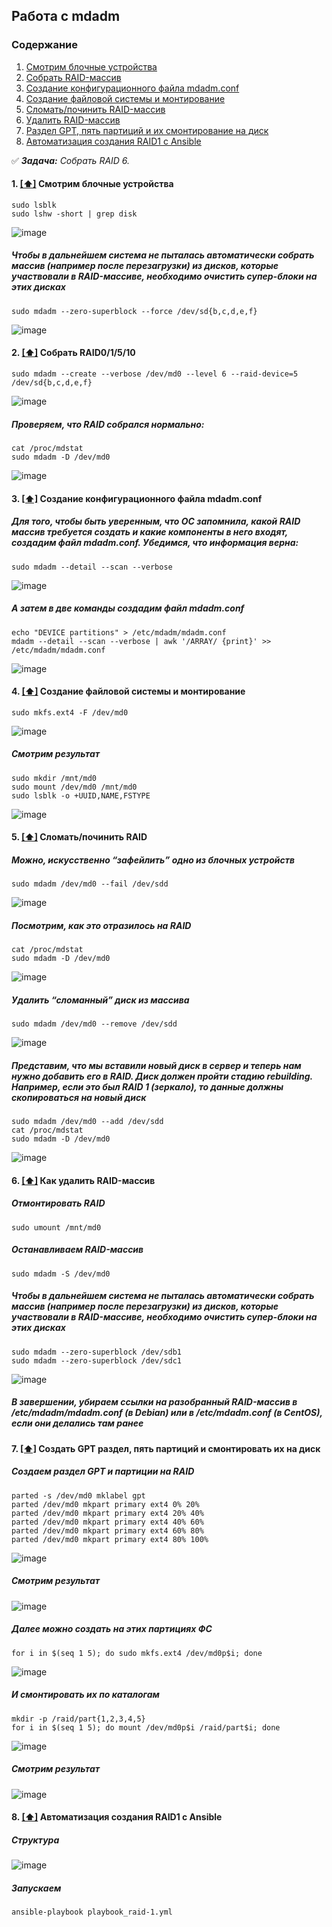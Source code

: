 ## Работа с mdadm

### <a name='toc'>Содержание</a>
1. [Смотрим блочные устройства](#look_blk)
2. [Собрать RAID-массив](#create_raid)
3. [Создание конфигурационного файла mdadm.conf](#conf_file)
4. [Создание файловой системы и монтирование](#create_fs)
5. [Сломать/починить RAID-массив](#break_fix)
6. [Удалить RAID-массив](#delete_raid)
7. [Раздел GPT, пять партиций и их смонтирование на диск](#create_gpt)
8. [Автоматизация создания RAID1 c Ansible](#creating_automated)


:white_check_mark: _**Задача:** <a name='1'>Собрать RAID 6</a>._

#### 1. [[⬆]](#toc) <a name='look_blk'>Смотрим блочные устройства</a>
```
sudo lsblk 
sudo lshw -short | grep disk
```
![image](https://github.com/user-attachments/assets/32556c3a-4117-4db8-9531-6da890478f15)

##### Чтобы в дальнейшем система не пыталась автоматически собрать массив (например после перезагрузки) из дисков, которые участвовали в RAID-массиве, необходимо очистить супер-блоки на этих дисках
```
sudo mdadm --zero-superblock --force /dev/sd{b,c,d,e,f}
```
![image](https://github.com/user-attachments/assets/536cde52-6250-4874-b10b-61b4c3ecaaf4)

#### 2. [[⬆]](#toc) <a name='create_raid'>Собрать RAID0/1/5/10</a>
```
sudo mdadm --create --verbose /dev/md0 --level 6 --raid-device=5 /dev/sd{b,c,d,e,f}  
```
![image](https://github.com/user-attachments/assets/c77a01b0-438a-47ff-83ff-d0014b6e714f)

##### Проверяем, что RAID собрался нормально:
```
cat /proc/mdstat  
sudo mdadm -D /dev/md0
```
![image](https://github.com/user-attachments/assets/ae8bf07a-0f96-42b7-b7ec-3a594c1f25f6)

#### 3. [[⬆]](#toc) <a name='conf_file'>Создание конфигурационного файла mdadm.conf</a>

##### Для того, чтобы быть уверенным, что ОС запомнила, какой RAID массив требуется создать и какие компоненты в него входят, создадим файл mdadm.conf. Убедимся, что информация верна:
```
sudo mdadm --detail --scan --verbose
```
![image](https://github.com/user-attachments/assets/844377e9-83b6-46db-861c-2854f6a14fb5)

##### А затем в две команды создадим файл mdadm.conf
```
echo "DEVICE partitions" > /etc/mdadm/mdadm.conf
mdadm --detail --scan --verbose | awk '/ARRAY/ {print}' >> /etc/mdadm/mdadm.conf
```
![image](https://github.com/user-attachments/assets/60c52ddb-f31a-4d60-a43d-6cea30ae8a7e)

#### 4. [[⬆]](#toc) <a name='create_fs'>Создание файловой системы и монтирование</a>
```
sudo mkfs.ext4 -F /dev/md0  
```
![image](https://github.com/user-attachments/assets/e2bbb149-daee-4000-b51e-180c9d850ec2)

##### Смотрим результат
```
sudo mkdir /mnt/md0  
sudo mount /dev/md0 /mnt/md0
sudo lsblk -o +UUID,NAME,FSTYPE
```
![image](https://github.com/user-attachments/assets/01a17b1a-9e41-4346-83e6-70827d06fc01)


#### 5. [[⬆]](#toc) <a name='break_fix'>Сломать/починить RAID</a>

##### Можно, искусственно “зафейлить” одно из блочных устройств
```
sudo mdadm /dev/md0 --fail /dev/sdd
```
![image](https://github.com/user-attachments/assets/a6368df7-cb6c-4ea9-a5ee-f85a2af87e20)

##### Посмотрим, как это отразилось на RAID
```
cat /proc/mdstat
sudo mdadm -D /dev/md0
```
![image](https://github.com/user-attachments/assets/12036513-737d-48e2-8fe7-25d6451a9bf0)

##### Удалить “сломанный” диск из массива
```
sudo mdadm /dev/md0 --remove /dev/sdd
```
![image](https://github.com/user-attachments/assets/c471e0ef-2f2c-434e-8743-ad353be97f52)

##### Представим, что мы вставили новый диск в сервер и теперь нам нужно добавить его в RAID. Диск должен пройти стадию rebuilding. Например, если это был RAID 1 (зеркало), то данные должны скопироваться на новый диск
```
sudo mdadm /dev/md0 --add /dev/sdd  
cat /proc/mdstat
sudo mdadm -D /dev/md0  
```
![image](https://github.com/user-attachments/assets/76f52687-0309-4159-963a-ae1f7bac5997)


#### 6. [[⬆]](#toc) <a name='delete_raid'>Как удалить RAID-массив</a>

##### Отмонтировать RAID
```
sudo umount /mnt/md0
```

##### Останавливаем RAID-массив
```
sudo mdadm -S /dev/md0
```

##### Чтобы в дальнейшем система не пыталась автоматически собрать массив (например после перезагрузки) из дисков, которые участвовали в RAID-массиве, необходимо очистить супер-блоки на этих дисках
```
sudo mdadm --zero-superblock /dev/sdb1
sudo mdadm --zero-superblock /dev/sdc1
```
![image](https://github.com/user-attachments/assets/c494e347-8cf2-4614-a4e9-44e8d6bc9973)


##### В завершении, убираем ссылки на разобранный RAID-массив в /etc/mdadm/mdadm.conf (в Debian) или в /etc/mdadm.conf (в CentOS), если они делались там ранее

#### 7. [[⬆]](#toc) <a name='create_gpt'>Создать GPT раздел, пять партиций и смонтировать их на диск</a>

##### Создаем раздел GPT и партиции на RAID
```
parted -s /dev/md0 mklabel gpt
parted /dev/md0 mkpart primary ext4 0% 20%
parted /dev/md0 mkpart primary ext4 20% 40%
parted /dev/md0 mkpart primary ext4 40% 60%
parted /dev/md0 mkpart primary ext4 60% 80%
parted /dev/md0 mkpart primary ext4 80% 100%
```
![image](https://github.com/user-attachments/assets/dc3fadcb-7a04-4e95-9ef7-f6b2bdecec93)

##### Смотрим результат
![image](https://github.com/user-attachments/assets/1cac4c56-c3cb-4e77-a5f2-15a071c7ae5d)


##### Далее можно создать на этих партициях ФС
```
for i in $(seq 1 5); do sudo mkfs.ext4 /dev/md0p$i; done
```
![image](https://github.com/user-attachments/assets/44642dc2-1265-4b20-b1ab-5aa583a9979e)

##### И смонтировать их по каталогам
```
mkdir -p /raid/part{1,2,3,4,5}
for i in $(seq 1 5); do mount /dev/md0p$i /raid/part$i; done
```
![image](https://github.com/user-attachments/assets/2754fcd0-90b0-40bf-9077-b9d3354696ca)

##### Смотрим результат

![image](https://github.com/user-attachments/assets/c1d233cb-198c-40c2-b834-eff9e2900888)

#### 8. [[⬆]](#toc) <a name='creating_automated'>Автоматизация создания RAID1 c Ansible</a>

##### Структура
![image](https://github.com/user-attachments/assets/09eea266-c007-4f6f-982f-ba33289a5793)

##### Запускаем
```
ansible-playbook playbook_raid-1.yml
```
